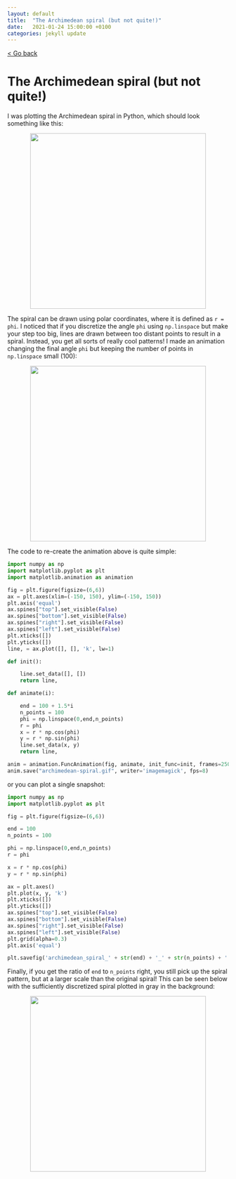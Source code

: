 ```yaml
---
layout: default
title:  "The Archimedean spiral (but not quite!)"
date:   2021-01-24 15:00:00 +0100
categories: jekyll update
---
```


<p>
   <a href="/science-docs/#blog">
      < Go back
  </a>
</p>

# The Archimedean spiral (but not quite!)

I was plotting the Archimedean spiral in Python, which should look something like this:

<p align="center">
  <img src="https://github.com/kamilazdybal/science-docs/raw/master/_posts/archimedean_spiral_100_1000.png" width="400">
</p>

The spiral can be drawn using polar coordinates, where it is defined as `r = phi`. I noticed that if you discretize the angle `phi` using `np.linspace` but make your step too big, lines are drawn between too distant points to result in a spiral. Instead, you get all sorts of really cool patterns!
I made an animation changing the final angle `phi` but keeping the number of points in `np.linspace` small (100):

<p align="center">
  <img src="https://github.com/kamilazdybal/science-docs/raw/master/_posts/archimedean-spiral.gif" width="400">
</p>

The code to re-create the animation above is quite simple:

```python
import numpy as np
import matplotlib.pyplot as plt
import matplotlib.animation as animation

fig = plt.figure(figsize=(6,6))
ax = plt.axes(xlim=(-150, 150), ylim=(-150, 150))
plt.axis('equal')
ax.spines["top"].set_visible(False)
ax.spines["bottom"].set_visible(False)
ax.spines["right"].set_visible(False)
ax.spines["left"].set_visible(False)
plt.xticks([])
plt.yticks([])
line, = ax.plot([], [], 'k', lw=1)

def init():

    line.set_data([], [])
    return line,

def animate(i):

    end = 100 + 1.5*i
    n_points = 100
    phi = np.linspace(0,end,n_points)
    r = phi
    x = r * np.cos(phi)
    y = r * np.sin(phi)
    line.set_data(x, y)
    return line,

anim = animation.FuncAnimation(fig, animate, init_func=init, frames=250)
anim.save("archimedean-spiral.gif", writer='imagemagick', fps=8)
```

or you can plot a single snapshot:

```python
import numpy as np
import matplotlib.pyplot as plt

fig = plt.figure(figsize=(6,6))

end = 100
n_points = 100

phi = np.linspace(0,end,n_points)
r = phi

x = r * np.cos(phi)
y = r * np.sin(phi)

ax = plt.axes()
plt.plot(x, y, 'k')
plt.xticks([])
plt.yticks([])
ax.spines["top"].set_visible(False)
ax.spines["bottom"].set_visible(False)
ax.spines["right"].set_visible(False)
ax.spines["left"].set_visible(False)
plt.grid(alpha=0.3)
plt.axis('equal')

plt.savefig('archimedean_spiral_' + str(end) + '_' + str(n_points) + '.png')
```

Finally, if you get the ratio of `end` to `n_points` right, you still pick up the spiral pattern, but at a larger scale than the original spiral! This can be seen below with the sufficiently discretized spiral plotted in gray in the background:

<p align="center">
  <img src="https://github.com/kamilazdybal/science-docs/raw/master/_posts/archimedean_spiral_60_10.png" width="400">
</p>
